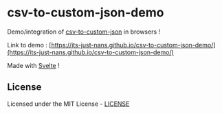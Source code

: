 # csv-to-custom-json-demo

Demo/integration of [csv-to-custom-json](https://github.com/Its-Just-Nans/csv-to-custom-json) in browsers !

Link to demo : [https://its-just-nans.github.io/csv-to-custom-json-demo/](https://its-just-nans.github.io/csv-to-custom-json-demo/)

Made with [Svelte](https://svelte.dev) !

## License

Licensed under the MIT License - [LICENSE](LICENSE)

